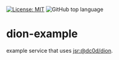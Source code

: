 [![License: MIT](https://img.shields.io/badge/License-MIT-yellow.svg)](https://opensource.org/licenses/MIT)
![GitHub top language](https://img.shields.io/github/languages/top/dc0d/dion)

# dion-example

example service that uses [jsr:@dc0d/dion](https://jsr.io/@dc0d/dion).
